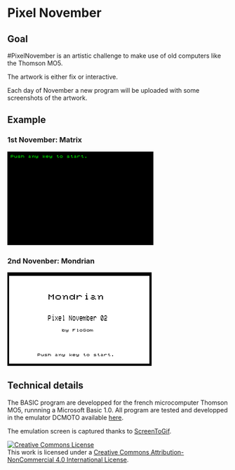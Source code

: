 # Pixel November


## Goal

\#PixelNovember is an artistic challenge to make use of old computers like the Thomson MO5.

The artwork is either fix or interactive.

Each day of November a new program will be uploaded with some screenshots of the artwork.

## Example

### 1st November: Matrix

![matrix_gif](./PxNov_201101_Matrix/PxNov_201101_Matrix.gif)

### 2nd Novenber: Mondrian
![mondrian_gif](./PxNov_201102_Mondrian/PxNov_201102_Mondrian.gif)


## Technical details

The BASIC program are developped for the french microcomputer Thomson MO5, runnning a Microsoft Basic 1.0. All program are tested and developped in the emulator DCMOTO available [here](http://dcmoto.free.fr/).

The emulation screen is captured thanks to [ScreenToGif](https://www.screentogif.com/downloads). 

<a rel="license" href="http://creativecommons.org/licenses/by-nc/4.0/"><img alt="Creative Commons License" style="border-width:0" src="https://i.creativecommons.org/l/by-nc/4.0/88x31.png" /></a><br />This work is licensed under a <a rel="license" href="http://creativecommons.org/licenses/by-nc/4.0/">Creative Commons Attribution-NonCommercial 4.0 International License</a>.